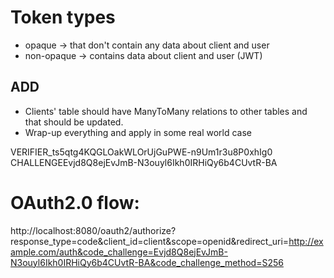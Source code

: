 # Token types
- opaque -> that don't contain any data about client and user
- non-opaque -> contains data about client and user (JWT)

## ADD
- Clients' table should have ManyToMany relations to other tables and that should be updated.
- Wrap-up everything and apply in some real world case

VERIFIER_ts5qtg4KQGLOakWLOrUjGuPWE-n9Um1r3u8P0xhIg0
CHALLENGEEvjd8Q8ejEvJmB-N3ouyl6Ikh0IRHiQy6b4CUvtR-BA

# OAuth2.0 flow:
http://localhost:8080/oauth2/authorize?response_type=code&client_id=client&scope=openid&redirect_uri=http://example.com/auth&code_challenge=Evjd8Q8ejEvJmB-N3ouyl6Ikh0IRHiQy6b4CUvtR-BA&code_challenge_method=S256
